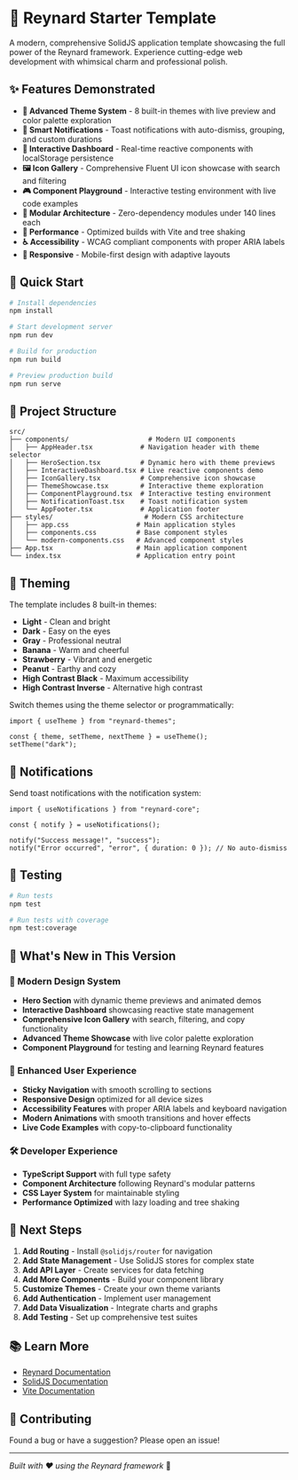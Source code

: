 # 🦊 Reynard Starter Template

A modern, comprehensive SolidJS application template showcasing the full power of the Reynard framework. Experience cutting-edge web development with whimsical charm and professional polish.

## ✨ Features Demonstrated

- **🎨 Advanced Theme System** - 8 built-in themes with live preview and color palette exploration
- **📢 Smart Notifications** - Toast notifications with auto-dismiss, grouping, and custom durations
- **🎯 Interactive Dashboard** - Real-time reactive components with localStorage persistence
- **🖼️ Icon Gallery** - Comprehensive Fluent UI icon showcase with search and filtering
- **🎮 Component Playground** - Interactive testing environment with live code examples
- **🧩 Modular Architecture** - Zero-dependency modules under 140 lines each
- **🚀 Performance** - Optimized builds with Vite and tree shaking
- **♿ Accessibility** - WCAG compliant components with proper ARIA labels
- **📱 Responsive** - Mobile-first design with adaptive layouts

## 🚀 Quick Start

```bash
# Install dependencies
npm install

# Start development server
npm run dev

# Build for production
npm run build

# Preview production build
npm run serve
```

## 📁 Project Structure

```text
src/
├── components/                    # Modern UI components
│   ├── AppHeader.tsx            # Navigation header with theme selector
│   ├── HeroSection.tsx          # Dynamic hero with theme previews
│   ├── InteractiveDashboard.tsx # Live reactive components demo
│   ├── IconGallery.tsx          # Comprehensive icon showcase
│   ├── ThemeShowcase.tsx        # Interactive theme exploration
│   ├── ComponentPlayground.tsx  # Interactive testing environment
│   ├── NotificationToast.tsx    # Toast notification system
│   └── AppFooter.tsx            # Application footer
├── styles/                       # Modern CSS architecture
│   ├── app.css                 # Main application styles
│   ├── components.css          # Base component styles
│   └── modern-components.css   # Advanced component styles
├── App.tsx                     # Main application component
└── index.tsx                   # Application entry point
```

## 🎨 Theming

The template includes 8 built-in themes:

- **Light** - Clean and bright
- **Dark** - Easy on the eyes
- **Gray** - Professional neutral
- **Banana** - Warm and cheerful
- **Strawberry** - Vibrant and energetic
- **Peanut** - Earthy and cozy
- **High Contrast Black** - Maximum accessibility
- **High Contrast Inverse** - Alternative high contrast

Switch themes using the theme selector or programmatically:

```tsx
import { useTheme } from "reynard-themes";

const { theme, setTheme, nextTheme } = useTheme();
setTheme("dark");
```

## 📢 Notifications

Send toast notifications with the notification system:

```tsx
import { useNotifications } from "reynard-core";

const { notify } = useNotifications();

notify("Success message!", "success");
notify("Error occurred", "error", { duration: 0 }); // No auto-dismiss
```

## 🧪 Testing

```bash
# Run tests
npm test

# Run tests with coverage
npm test:coverage
```

## 🎯 What's New in This Version

### 🚀 Modern Design System

- **Hero Section** with dynamic theme previews and animated demos
- **Interactive Dashboard** showcasing reactive state management
- **Comprehensive Icon Gallery** with search, filtering, and copy functionality
- **Advanced Theme Showcase** with live color palette exploration
- **Component Playground** for testing and learning Reynard features

### 🎨 Enhanced User Experience

- **Sticky Navigation** with smooth scrolling to sections
- **Responsive Design** optimized for all device sizes
- **Accessibility Features** with proper ARIA labels and keyboard navigation
- **Modern Animations** with smooth transitions and hover effects
- **Live Code Examples** with copy-to-clipboard functionality

### 🛠️ Developer Experience

- **TypeScript Support** with full type safety
- **Component Architecture** following Reynard's modular patterns
- **CSS Layer System** for maintainable styling
- **Performance Optimized** with lazy loading and tree shaking

## 🎯 Next Steps

1. **Add Routing** - Install `@solidjs/router` for navigation
2. **Add State Management** - Use SolidJS stores for complex state
3. **Add API Layer** - Create services for data fetching
4. **Add More Components** - Build your component library
5. **Customize Themes** - Create your own theme variants
6. **Add Authentication** - Implement user management
7. **Add Data Visualization** - Integrate charts and graphs
8. **Add Testing** - Set up comprehensive test suites

## 📚 Learn More

- [Reynard Documentation](../../../docs)
- [SolidJS Documentation](https://solidjs.com)
- [Vite Documentation](https://vitejs.dev)

## 🤝 Contributing

Found a bug or have a suggestion? Please open an issue!

---

_Built with ❤️ using the Reynard framework_ 🦊

